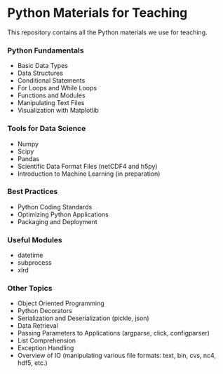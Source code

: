 # Python Materials for Teaching

This repository contains all the Python materials we use for teaching.

### Python Fundamentals

* Basic Data Types
* Data Structures
* Conditional Statements
* For Loops and While Loops
* Functions and Modules
* Manipulating Text Files
* Visualization with Matplotlib

### Tools for Data Science

* Numpy
* Scipy
* Pandas
* Scientific Data Format Files (netCDF4 and h5py)
* Introduction to Machine Learning (in preparation)

### Best Practices

* Python Coding Standards
* Optimizing Python Applications
* Packaging and Deployment

### Useful Modules

* datetime
* subprocess
* xlrd

### Other Topics

* Object Oriented Programming
* Python Decorators
* Serialization and Deserialization (pickle, json)
* Data Retrieval
* Passing Parameters to Applications (argparse, click, configparser)
* List Comprehension
* Exception Handling
* Overview of IO (manipulating various file formats: text, bin, cvs, nc4, hdf5, etc.)


